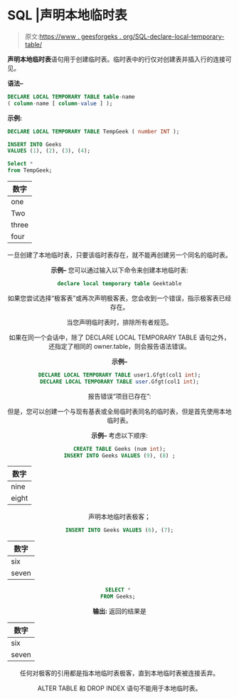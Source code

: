 # SQL |声明本地临时表

> 原文:[https://www . geesforgeks . org/SQL-declare-local-temporary-table/](https://www.geeksforgeeks.org/sql-declare-local-temporary-table/)

**声明本地临时表**语句用于创建临时表。临时表中的行仅对创建表并插入行的连接可见。

**语法–**

```sql
DECLARE LOCAL TEMPORARY TABLE table-name
( column-name [ column-value ] );

```

**示例:**

```sql
DECLARE LOCAL TEMPORARY TABLE TempGeek ( number INT );

INSERT INTO Geeks 
VALUES (1), (2), (3), (4);

Select * 
from TempGeek; 
```

<center>

| 数字 |
| --- |
| one |
| Two |
| three |
| four |

一旦创建了本地临时表，只要该临时表存在，就不能再创建另一个同名的临时表。

**示例–**
您可以通过输入以下命令来创建本地临时表:

```sql
declare local temporary table Geektable

```

如果您尝试选择“极客表”或再次声明极客表，您会收到一个错误，指示极客表已经存在。

当您声明临时表时，排除所有者规范。

如果在同一个会话中，除了 DECLARE LOCAL TEMPORARY TABLE 语句之外，还指定了相同的 owner.table，则会报告语法错误。

**示例–**

```sql
DECLARE LOCAL TEMPORARY TABLE user1.Gfgt(col1 int);
DECLARE LOCAL TEMPORARY TABLE user.Gfgt(col1 int);

```

报告错误“项目已存在”:

但是，您可以创建一个与现有基表或全局临时表同名的临时表，但是首先使用本地临时表。

**示例–**
考虑以下顺序:

```sql
CREATE TABLE Geeks (num int);
INSERT INTO Geeks VALUES (9), (8) ;

```

<center>

| 数字 |
| --- |
| nine |
| eight |

</center>

声明本地临时表极客；

```sql
INSERT INTO Geeks VALUES (6), (7);

```

<center>

| 数字 |
| --- |
| six |
| seven |

</center>

```sql
SELECT * 
FROM Geeks; 
```

**输出:**
返回的结果是

<center>

| 数字 |
| --- |
| six |
| seven |

</center>

任何对极客的引用都是指本地临时表极客，直到本地临时表被连接丢弃。

ALTER TABLE 和 DROP INDEX 语句不能用于本地临时表。

</center>